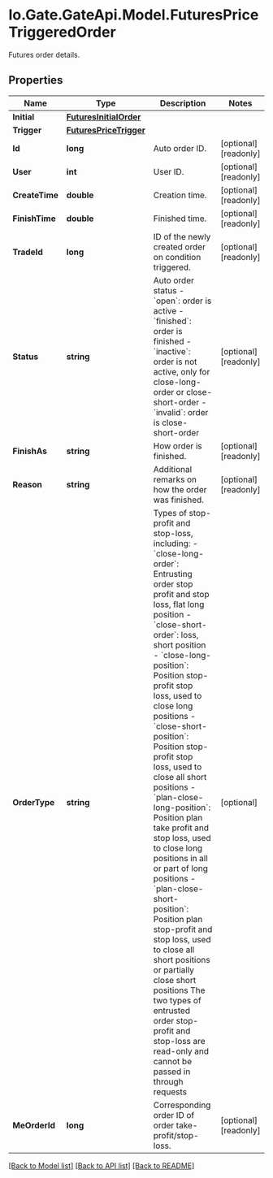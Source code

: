 
# Io.Gate.GateApi.Model.FuturesPriceTriggeredOrder

Futures order details.

## Properties

Name | Type | Description | Notes
------------ | ------------- | ------------- | -------------
**Initial** | [**FuturesInitialOrder**](FuturesInitialOrder.md) |  | 
**Trigger** | [**FuturesPriceTrigger**](FuturesPriceTrigger.md) |  | 
**Id** | **long** | Auto order ID. | [optional] [readonly] 
**User** | **int** | User ID. | [optional] [readonly] 
**CreateTime** | **double** | Creation time. | [optional] [readonly] 
**FinishTime** | **double** | Finished time. | [optional] [readonly] 
**TradeId** | **long** | ID of the newly created order on condition triggered. | [optional] [readonly] 
**Status** | **string** | Auto order status  - &#x60;open&#x60;: order is active - &#x60;finished&#x60;: order is finished - &#x60;inactive&#x60;: order is not active, only for close-long-order or close-short-order - &#x60;invalid&#x60;: order is close-short-order | [optional] [readonly] 
**FinishAs** | **string** | How order is finished. | [optional] [readonly] 
**Reason** | **string** | Additional remarks on how the order was finished. | [optional] [readonly] 
**OrderType** | **string** | Types of stop-profit and stop-loss, including:  - &#x60;close-long-order&#x60;: Entrusting order stop profit and stop loss, flat long position - &#x60;close-short-order&#x60;: loss, short position  - &#x60;close-long-position&#x60;: Position stop-profit stop loss, used to close long positions - &#x60;close-short-position&#x60;: Position stop-profit stop loss, used to close all short positions - &#x60;plan-close-long-position&#x60;: Position plan take profit and stop loss, used to close long positions in all or part of long positions - &#x60;plan-close-short-position&#x60;: Position plan stop-profit and stop loss, used to close all short positions or partially close short positions  The two types of entrusted order stop-profit and stop-loss are read-only and cannot be passed in through requests | [optional] 
**MeOrderId** | **long** | Corresponding order ID of order take-profit/stop-loss. | [optional] [readonly] 

[[Back to Model list]](../README.md#documentation-for-models)
[[Back to API list]](../README.md#documentation-for-api-endpoints)
[[Back to README]](../README.md)
